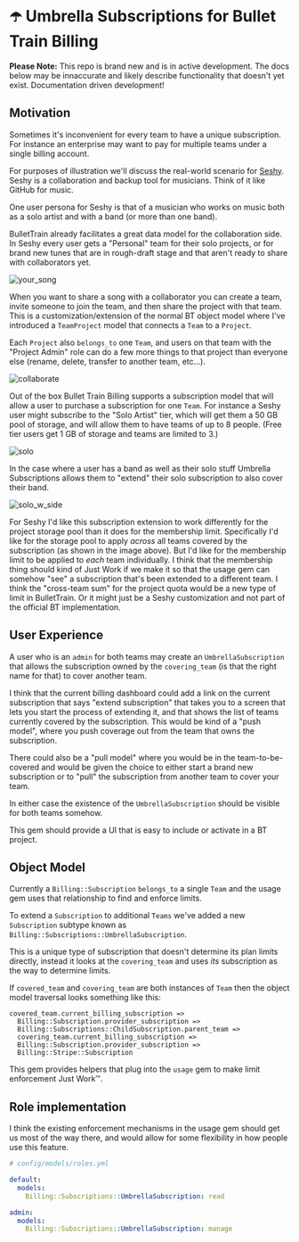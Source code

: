 # ☂️  Umbrella Subscriptions for Bullet Train Billing

**Please Note:** This repo is brand new and is in active development. The docs below may be innaccurate
and likely describe functionality that doesn't yet exist. Documentation driven development!

## Motivation

Sometimes it's inconvenient for every team to have a unique subscription. For instance an enterprise
may want to pay for multiple teams under a single billing account.

For purposes of illustration we'll discuss the real-world scenario for [Seshy](https://seshy.me). Seshy
is a collaboration and backup tool for musicians. Think of it like GitHub for music.

One user persona for Seshy is that of a musician who works on music both as a solo artist and with a band
(or more than one band).

BulletTrain already facilitates a great data model for the collaboration side. In Seshy every user gets a
"Personal" team for their solo projects, or for brand new tunes that are in rough-draft stage and that
aren't ready to share with collaborators yet.

![your_song](https://user-images.githubusercontent.com/58702/236494773-df1b9285-11e5-45c3-8dfc-1b8149d97955.png)

When you want to share a song with a collaborator you can create a team, invite someone to join the team,
and then share the project with that team. This is a customization/extension of the normal BT object model
where I've introduced a `TeamProject` model that connects a `Team` to a `Project`.

Each `Project` also `belongs_to` one `Team`, and users on that team with the "Project Admin" role can do a
few more things to that project than everyone else (rename, delete, transfer to another team, etc...).

![collaborate](https://user-images.githubusercontent.com/58702/236495741-2ccdbb6e-4435-4f1e-8fc3-630e2fab1018.png)

Out of the box Bullet Train Billing supports a subscription model that will allow a user to purchase a subscription for
one `Team`. For instance a Seshy user might subscribe to the "Solo Artist" tier, which will get them a 50
GB pool of storage, and will allow them to have teams of up to 8 people. (Free tier users get 1 GB of storage
and teams are limited to 3.)

![solo](https://user-images.githubusercontent.com/58702/236496148-8b6b4587-95aa-4b15-940a-c978805d4e5c.png)

In the case where a user has a band as well as their solo stuff Umbrella Subscriptions allows them to "extend"
their solo subscription to also cover their band.

![solo_w_side](https://user-images.githubusercontent.com/58702/236496786-8aea4d96-dc97-418f-8361-1b2bacb18bec.png)

For Seshy I'd like this subscription extension to work differently for the project storage pool than it does
for the membership limit. Specifically I'd like for the storage pool to apply _across_ all teams covered by
the subscription (as shown in the image above). But I'd like for the membership limit to be applied to _each_
team individually. I think that the membership thing should kind of Just Work if we make it so that the usage
gem can somehow "see" a subscription that's been extended to a different team. I think the "cross-team sum"
for the project quota would be a new type of limit in BulletTrain. Or it might just be a Seshy customization
and not part of the official BT implementation.

## User Experience

A user who is an `admin` for both teams may create an `UmbrellaSubscription` that allows the subscription owned
by the `covering_team` (is that the right name for that) to cover another team.

I think that the current billing dashboard could add a link on the current subscription that says "extend subscription"
that takes you to a screen that lets you start the process of extending it, and that shows the list of teams currently
covered by the subscription. This would be kind of a "push model", where you push coverage out from the team that owns
the subscription.

There could also be a "pull model" where you would be in the team-to-be-covered and would be given the choice to either
start a brand new subscription or to "pull" the subscription from another team to cover your team.

In either case the existence of the `UmbrellaSubscription` should be visible for both teams somehow.

This gem should provide a UI that is easy to include or activate in a BT project.

## Object Model

Currently a `Billing::Subscription` `belongs_to` a single `Team` and the usage gem uses that relationship to find and enforce limits.

To extend a `Subscription` to additional `Teams` we've added a new `Subscription` subtype known as `Billing::Subscriptions::UmbrellaSubscription`.

This is a unique type of subscription that doesn't determine its plan limits directly, instead it looks at the `covering_team` and
uses _its_ subscription as the way to determine limits.

If `covered_team` and `covering_team` are both instances of `Team` then the object model traversal looks something like this:

```
covered_team.current_billing_subscription =>
  Billing::Subscription.provider_subscription =>
  Billing::Subscriptions::ChildSubscription.parent_team =>
  covering_team.current_billing_subscription =>
  Billing::Subscription.provider_subscription =>
  Billing::Stripe::Subscription
```

This gem provides helpers that plug into the `usage` gem to make limit enforcement Just Work™.

## Role implementation

I think the existing enforcement mechanisms in the usage gem should get us most of the way there, and would allow for some flexibility
in how people use this feature.

```yml
# config/models/roles.yml

default:
  models:
    Billing::Subscriptions::UmbrellaSubscription: read

admin:
  models:
    Billing::Subscriptions::UmbrellaSubscription: manage
```
